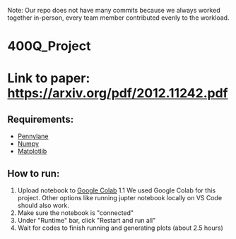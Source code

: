 Note: Our repo does not have many commits because we always worked together in-person, every team member contributed evenly to the workload.

# 400Q_Project

# Link to paper: https://arxiv.org/pdf/2012.11242.pdf

## Requirements:
  - [Pennylane](https://pennylane.ai/)
  - [Numpy](https://numpy.org/)
  - [Matplotlib](https://matplotlib.org/)

## How to run:
1. Upload notebook to [Google Colab](https://colab.research.google.com/)
  1.1 We used Google Colab for this project. Other options like running jupter notebook locally on VS Code should also work.
3. Make sure the notebook is "connected"
4. Under "Runtime" bar, click "Restart and run all"
5. Wait for codes to finish running and generating plots (about 2.5 hours)
